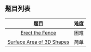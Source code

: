 ## 题目列表  
| 题目 | 难度 |  
|:---:|:---:|  
| [Erect the Fence](erect-the-fence/question.md) | 困难 |   
| [Surface Area of 3D Shapes](surface-area-of-3d-shapes/question.md) | 简单 |   
